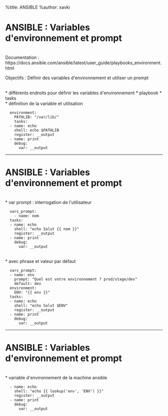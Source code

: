 %title: ANSIBLE
%author: xavki


# ANSIBLE : Variables d'environnement et prompt


<br>
Documentation : 
https://docs.ansible.com/ansible/latest/user_guide/playbooks_environment.html


Objectifs : Définir des variables d'environnement et utiliser un prompt


<br>
* différents endroits pour définir les variables d'environnement
	* playbook
	* tasks

<br>
* définition de la variable et utilisation

```
  environment:
    PATHLIB: "/var/lib/"
	tasks:
  - name: echo
    shell: echo $PATHLIB
    register: __output
  - name: print
    debug:
      var: __output
```

------------------------------------------------------------------------------------

# ANSIBLE : Variables d'environnement et prompt


<br>
* var prompt : interrogation de l'utilisateur

```
  vars_prompt:
    - name: nom
  tasks:
  - name: echo
    shell: "echo Salut {{ nom }}"
    register: __output
  - name: print
    debug:
      var: __output
```

<br>
* avec phrase et valeur par défaut

```
  vars_prompt:
  - name: env
    prompt: "Quel est votre environnement ? prod/stage/dev"
    default: dev
  environment:
    ENV: "{{ env }}"
  tasks:
  - name: echo
    shell: "echo Salut $ENV"
    register: __output
  - name: print
    debug:
      var: __output
```

------------------------------------------------------------------------------------

# ANSIBLE : Variables d'environnement et prompt


<br>
* variable d'environnement de la machine ansible

```
  - name: echo
    shell: "echo {{ lookup('env', 'ENV') }}"
    register: __output
  - name: print
    debug:
      var: __output
```
